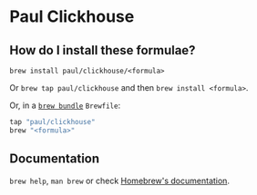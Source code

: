 # Paul Clickhouse

## How do I install these formulae?

`brew install paul/clickhouse/<formula>`

Or `brew tap paul/clickhouse` and then `brew install <formula>`.

Or, in a [`brew bundle`](https://github.com/Homebrew/homebrew-bundle) `Brewfile`:

```ruby
tap "paul/clickhouse"
brew "<formula>"
```

## Documentation

`brew help`, `man brew` or check [Homebrew's documentation](https://docs.brew.sh).
